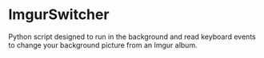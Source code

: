 # ImgurSwitcher
Python script designed to run in the background and read keyboard events to change your background picture from an Imgur album.
